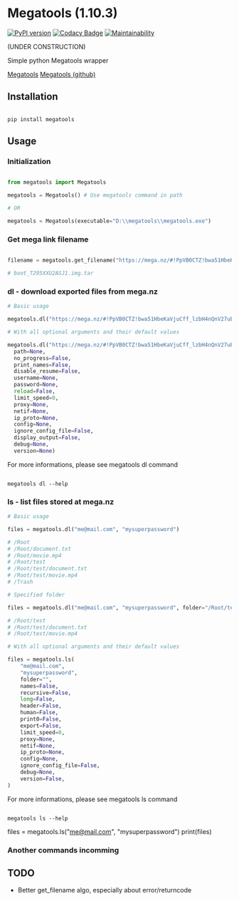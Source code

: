 # Megatools (1.10.3)

[![PyPI version](https://badge.fury.io/py/megatools.svg)](https://badge.fury.io/py/megatools)
[![Codacy Badge](https://app.codacy.com/project/badge/Grade/726d6cfd795242b587cdb8b8e9308f7c)](https://www.codacy.com/manual/Harkame/Megatools?utm_source=github.com&amp;utm_medium=referral&amp;utm_content=Harkame/Megatools&amp;utm_campaign=Badge_Grade)
[![Maintainability](https://api.codeclimate.com/v1/badges/20a4bd84eaac4d6cdc9a/maintainability)](https://codeclimate.com/github/Harkame/Megatools/maintainability)

(UNDER CONSTRUCTION)

Simple python Megatools wrapper

[Megatools](https://megatools.megous.com)
[Megatools (github)](https://github.com/megous/megatools)

## Installation

``` shell

pip install megatools

```

## Usage

### Initialization

``` python

from megatools import Megatools

megatools = Megatools() # Use megatools command in path

# OR

megatools = Megatools(executable="D:\\megatools\\megatools.exe")

```

### Get mega link filename

``` python

filename = megatools.get_filename("https://mega.nz/#!PpVB0CTZ!bwa51HbeKaVjuCff_lzbH4nQnV27uBxmcF89PnnACvY")

# boot_T295XXU2ASJ1.img.tar

```

### dl - download exported files from mega.nz

``` python
# Basic usage

megatools.dl("https://mega.nz/#!PpVB0CTZ!bwa51HbeKaVjuCff_lzbH4nQnV27uBxmcF89PnnACvY")

# With all optional arguments and their default values

megatools.dl("https://mega.nz/#!PpVB0CTZ!bwa51HbeKaVjuCff_lzbH4nQnV27uBxmcF89PnnACvY",
  path=None,
  no_progress=False,
  print_names=False,
  disable_resume=False,
  username=None,
  password=None,
  reload=False,
  limit_speed=0,
  proxy=None,
  netif=None,
  ip_proto=None,
  config=None,
  ignore_config_file=False,
  display_output=False,
  debug=None,
  version=None)
```

For more informations, please see megatools dl command

``` shell

megatools dl --help

```

### ls - list files stored at mega.nz

``` python
# Basic usage

files = megatools.dl("me@mail.com", "mysuperpassword")

# /Root
# /Root/document.txt
# /Root/movie.mp4
# /Root/test
# /Root/test/document.txt
# /Root/test/movie.mp4
# /Trash

# Specified folder

files = megatools.dl("me@mail.com", "mysuperpassword", folder="/Root/test")

# /Root/test
# /Root/test/document.txt
# /Root/test/movie.mp4

# With all optional arguments and their default values

files = megatools.ls(
    "me@mail.com",
    "mysuperpassword",
    folder="",
    names=False,
    recursive=False,
    long=False,
    header=False,
    human=False,
    print0=False,
    export=False,
    limit_speed=0,
    proxy=None,
    netif=None,
    ip_proto=None,
    config=None,
    ignore_config_file=False,
    debug=None,
    version=False,
)
```

For more informations, please see megatools ls command

``` shell

megatools ls --help

```

files = megatools.ls("me@mail.com", "mysuperpassword")
print(files)

### Another commands incomming

## TODO

+   Better get_filename algo, especially about error/returncode
